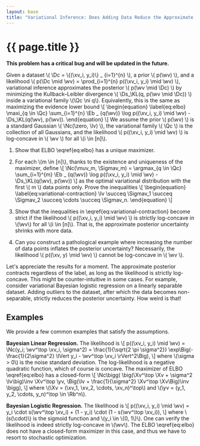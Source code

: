 ```yaml
---
layout: base 
title: "Variational Inference: Does Adding Data Reduce the Approximate Posterior Uncertainty?"
---
```

# {{ page.title }}

**This problem has a critical bug and will be updated in the future.**

Given a dataset \\( \Dc = \\{(\xv_i, y_i)\\} _ {i=1}^{n} \\), a prior \\( p(\wv) \\), and a likelihood \\( p(\Dc \mid \wv) = \prod_{i=1}^{n} p((\xv_i, y_i) \mid \wv) \\), variational inference approximates the posterior \\( p(\wv \mid \Dc) \\) by minimizing the Kullback–Leibler divergence
\\(
    <!-- \mini_{q \in \Qc} -->
    \Ds_\KL(q, p(\wv \mid \Dc))
\\)
inside a variational family \\(\Qc \ni q\\).
Equivalently, this is the same as maximizing the evidence lower bound
\\[
\begin{equation}
\label{eq:elbo}
    \maxi_{q \in \Qc} \sum_{i=1}^{n} \Eb _ {q(\wv)} \log p((\xv_i, y_i) \mid \wv) - \Ds_\KL(q(\wv), p(\wv)).
\end{equation}
\\]
We assume the prior \\( p(\wv) \\) is a standard Gaussian \\( \Nc(\zero, \Iv) \\), the variational family \\( \Qc \\) is the collection of all Gaussians, and the likelihood \\( p((\xv_i, y_i) \mid \wv) \\) is log-concave in \\( \wv \\) for all \\(i \in [n]\\).

1. Show that ELBO \eqref{eq:elbo} has a unique maximizer.

1. For each \\(m \in [n]\\), thanks to the existence and uniqueness of the maximizer, define
\\[
    \Nc(\muv_m, \Sigmav_m) = \argmax_{q \in \Qc} \sum_{i=1}^{m} \Eb _ {q(\wv)} \log p((\xv_i, y_i) \mid \wv) - \Ds_\KL(q(\wv), p(\wv))
\\]
as the optimal variational distribution with the first \\( m \\) data points only.
Prove the inequalities
\\[
\begin{equation}
\label{eq:variational-contraction}
    \Iv \succeq \Sigmav_1 \succeq \Sigmav_2 \succeq \cdots \succeq \Sigmav_n.
\end{equation}
\\]

1. Show that the inequalities in \eqref{eq:variational-contraction} become strict if the likelihood \\( p((\xv_i, y_i) \mid \wv) \\) is strictly log-concave in \\(\wv\\) for all \\(i \in [n]\\).
That is, the approximate posterior uncertainty shrinks with more data.

1. Can you construct a pathological example where increasing the number of data points inflates the posterior uncertainty?
Necessarily, the likelihood \\( p((\xv, y) \mid \wv) \\) cannot be log-concave in \\( \wv \\).

Let's appreciate the results for a moment.
The approximate posterior contracts regardless of the label, as long as the likelihood is strictly log-concave.
This might be counter-intuitive in some cases.
For example, consider variational Bayesian logistic regression on a linearly separable dataset.
Adding outliers to the dataset, after which the data becomes non-separable, strictly reduces the posterior uncertainty.
How weird is that!

## Examples
We provide a few common examples that satisfy the assumptions.

**Bayesian Linear Regression.**
The likelihood is
\\[
    p((\xv_i, y_i) \mid \wv) = \Nc(y_i; \wv^\top \xv_i, \sigma^2) = \frac{1}{\sqrt{2 \pi \sigma^2}} \exp\Big(-\frac{1}{2\sigma^2} \lVert y_i - \wv^\top \xv_i \rVert^2\Big),
\\]
where \\(\sigma > 0\\) is the noise standard deviation.
The log-likelihood is a negative quadratic function, which of course is concave.
The maximizer of ELBO \eqref{eq:elbo} has a closed-form
\\[
\Nc\bigg(
    \big(\Xv^\top \Xv + \sigma^2 \Iv\big)\inv \Xv^\top \yv,
    \Big(\Iv + \frac{1}{\sigma^2} \Xv^\top \Xv\Big)\inv
\bigg),
\\]
where \\(\Xv = (\xv_1, \xv_2, \cdots, \xv_n)^\top\\) and \\(\yv = (y_1, y_2, \cdots, y_n)^\top \in \Rb^n\\).

**Bayesian Logistic Regression.**
The likelihood is
\\[
    p((\xv_i, y_i) \mid \wv) = y_i \cdot s(\wv^\top \xv_i) + (1 - y_i) \cdot (1 - s(\wv^\top \xv_i)),
\\]
where \\(s(\cdot)\\) is the sigmoid function and \\(y_i \in \\{0, 1\\}\\).
One can verify the likelihood is indeed strictly log-concave in \\(\wv\\).
The ELBO \eqref{eq:elbo} does not have a closed-form maximizer in this case, and thus we have to resort to stochastic optimization.
